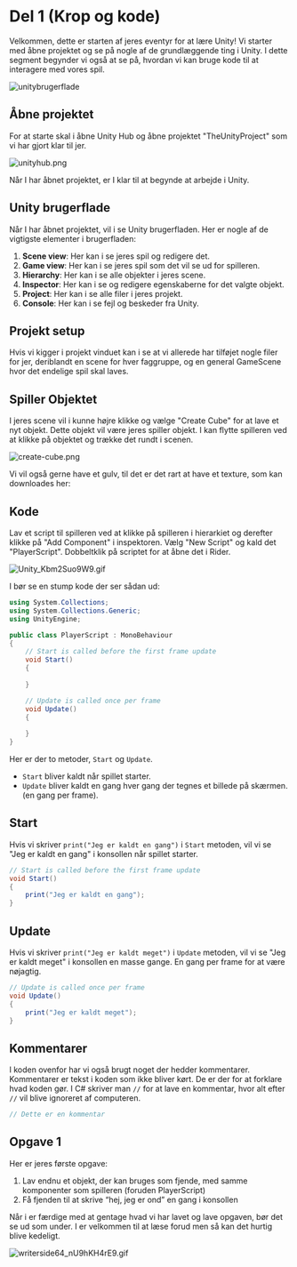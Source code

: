 # Del 1 (Krop og kode)

Velkommen, dette er starten af jeres eventyr for at lære Unity!
Vi starter med åbne projektet og se på nogle af de grundlæggende ting i Unity.
I dette segment begynder vi også at se på, hvordan vi kan bruge kode til at interagere med vores spil.

![unitybrugerflade](unitybrugerflade.png)


## Åbne projektet
For at starte skal i åbne Unity Hub og åbne projektet "TheUnityProject" som vi har gjort klar til jer.

![unityhub.png](unityhub.png)


Når I har åbnet projektet, er I klar til at begynde at arbejde i Unity.

## Unity brugerflade

Når I har åbnet projektet, vil i se Unity brugerfladen. Her er nogle af de vigtigste elementer i brugerfladen:

1. **Scene view**: Her kan i se jeres spil og redigere det.
2. **Game view**: Her kan i se jeres spil som det vil se ud for spilleren.
3. **Hierarchy**: Her kan i se alle objekter i jeres scene.
4. **Inspector**: Her kan i se og redigere egenskaberne for det valgte objekt.
5. **Project**: Her kan i se alle filer i jeres projekt.
6. **Console**: Her kan i se fejl og beskeder fra Unity.

## Projekt setup

Hvis vi kigger i projekt vinduet kan i se at vi allerede har tilføjet nogle filer for jer, deriblandt en scene for hver faggruppe, og en general GameScene hvor det endelige spil skal laves.

## Spiller Objektet

I jeres scene vil i kunne højre klikke og vælge "Create Cube" for at lave et nyt objekt. Dette objekt vil være jeres spiller objekt. 
I kan flytte spilleren ved at klikke på objektet og trække det rundt i scenen.

![create-cube.png](create-cube.png)

Vi vil også gerne have et gulv, til det er det rart at have et texture, som kan downloades her:

## Kode

Lav et script til spilleren ved at klikke på spilleren i hierarkiet og derefter klikke på "Add Component" i inspektoren.
Vælg "New Script" og kald det "PlayerScript". Dobbeltklik på scriptet for at åbne det i Rider.

![Unity_Kbm2Suo9W9.gif](Unity_Kbm2Suo9W9.gif)


I bør se en stump kode der ser sådan ud:
```C#
using System.Collections;
using System.Collections.Generic;
using UnityEngine;

public class PlayerScript : MonoBehaviour
{
    // Start is called before the first frame update
    void Start()
    {
        
    }

    // Update is called once per frame
    void Update()
    {
        
    }
}
```

Her er der to metoder, `Start` og `Update`. 
- `Start` bliver kaldt når spillet starter.
- `Update` bliver kaldt en gang hver gang der tegnes et billede på skærmen. (en gang per frame).


## Start
Hvis vi skriver `print("Jeg er kaldt en gang")` i `Start` metoden, vil vi se "Jeg er kaldt en gang" i konsollen når spillet starter.
```C#
// Start is called before the first frame update
void Start()
{
    print("Jeg er kaldt en gang");
}
```


## Update
Hvis vi skriver `print("Jeg er kaldt meget")` i `Update` metoden, vil vi se "Jeg er kaldt meget" i konsollen en masse gange. En gang per frame for at være nøjagtig.
```C#
// Update is called once per frame
void Update()
{
    print("Jeg er kaldt meget");
}
```

## Kommentarer
I koden ovenfor har vi også brugt noget der hedder kommentarer. Kommentarer er tekst i koden som ikke bliver kørt. De er der for at forklare hvad koden gør.
I C# skriver man `//` for at lave en kommentar, hvor alt efter `//` vil blive ignoreret af computeren.
```C#
// Dette er en kommentar
```

## Opgave 1
Her er jeres første opgave:
1. Lav endnu et objekt, der kan bruges som fjende, med samme komponenter som spilleren (foruden PlayerScript)
2. Få fjenden til at skrive “hej, jeg er ond” en gang i konsollen

Når i er færdige med at gentage hvad vi har lavet og lave opgaven, bør det se ud som under. 
I er velkommen til at læse forud men så kan det hurtig blive kedeligt.

![writerside64_nU9hKH4rE9.gif](writerside64_nU9hKH4rE9.gif)
